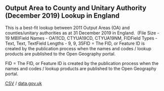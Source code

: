 ## Output Area to County and Unitary Authority (December 2019) Lookup in England

This is a best-fit lookup between 2011 Output Areas (OA) and counties/unitary authorities as at 31 December 2019 in England.  (File Size - 19 MB)Field Names - OA11CD, CTYUA19CD, CTYUA19NM, FIDField Types - Text, Text, TextField Lengths - 9, 9, 35FID = The FID, or Feature ID is created by
the publication process when the names and codes / lookup products are
published to the Open Geography portal. 

FID = The FID, or Feature ID is created by
the publication process when the names and codes / lookup products are
published to the Open Geography portal. 

[CSV](../csv/054.csv) / [data.gov.uk](https://data.gov.uk/dataset/bed2692f-794c-4f09-ae06-b797fdff3f39/output-area-to-county-and-unitary-authority-december-2019-lookup-in-england)

